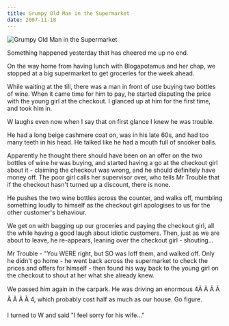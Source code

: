 ```yaml
---
title: Grumpy Old Man in the Supermarket
date: 2007-11-18
---
```


![Grumpy Old Man in the Supermarket](https://source.unsplash.com/Pll7AP6NFpY/1600x900)

Something happened yesterday that has cheered me up no end.

On the way home from having lunch with Blogapotamus and her chap, we stopped at a big supermarket to get groceries for the week ahead.

While waiting at the till, there was a man in front of use buying two bottles of wine. When it came time for him to pay, he started disputing the price with the young girl at the checkout. I glanced up at him for the first time, and took him in.

W laughs even now when I say that on first glance I knew he was trouble.

He had a long beige cashmere coat on, was in his late 60s, and had too many teeth in his head. He talked like he had a mouth full of snooker balls.

Apparently he thought there should have been on an offer on the two bottles of wine he was buying, and started having a go at the checkout girl about it - claiming the checkout was wrong, and he should definitely have money off. The poor girl calls her supervisor over, who tells Mr Trouble that if the checkout hasn't turned up a discount, there is none.

He pushes the two wine bottles across the counter, and walks off, mumbling something loudly to himself as the checkout girl apologises to us for the other customer's behaviour.

We get on with bagging up our groceries and paying the checkout girl, all the while having a good laugh about idiotic customers. Then, just as we are about to leave, he re-appears, leaning over the checkout girl - shouting...

Mr Trouble - "You WERE right, but SO was Ioff them, and walked off. Only he didn't go home - he went back across the supermarket to check the prices and offers for himself - then found his way back to the young girl on the checkout to shout at her what she already knew.

We passed him again in the carpark. He was driving an enormous 4Ã Ã Ã Ã Ã Ã Ã Ã 4, which probably cost half as much as our house. Go figure.

I turned to W and said "I feel sorry for his wife..."